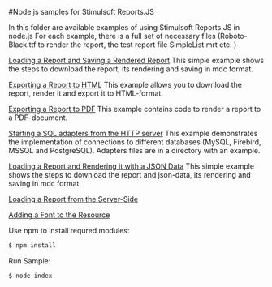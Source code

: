 #Node.js samples for Stimulsoft Reports.JS

In this folder are available examples of using Stimulsoft Reports.JS in node.js
For each example, there is a full set of necessary files (Roboto-Black.ttf to render the report, the test report file SimpleList.mrt etc. )

[Loading a Report and Saving a Rendered Report](https://github.com/stimulsoft/Samples-JS/tree/master/Node.js/Loading%20a%20Report%20and%20Saving%20a%20Rendered%20Report)
This simple example shows the steps to download the report, its rendering and saving in mdc format.

[Exporting a Report to HTML](https://github.com/stimulsoft/Samples-JS/tree/master/Node.js/Exporting%20a%20Report%20to%20HTML)
This example allows you to download the report, render it and export it to HTML-format.
 
[Exporting a Report to PDF](https://github.com/stimulsoft/Samples-JS/tree/master/Node.js/Exporting%20a%20Report%20to%20PDF)
This example contains code to render a report to a PDF-document.

[Starting a SQL adapters from the HTTP server](https://github.com/stimulsoft/Samples-JS/tree/master/Node.js/Starting%20SQL%20adapters%20from%20the%20HTTP%20server)
This example demonstrates the implementation of connections to different databases (MySQL, Firebird, MSSQL and PostgreSQL). Adapters files are in a directory with an example.

[Loading a Report and Rendering it with a JSON Data](https://github.com/stimulsoft/Samples-JS/tree/master/Node.js/Loading%20a%20Report%20and%20Rendering%20it%20with%20a%20JSON%20Data)
This simple example shows the steps to download the report and json-data, its rendering and saving in mdc format.

[Loading a Report from the Server-Side](https://github.com/stimulsoft/Samples-JS/tree/master/Node.js/Loading%20a%20Report%20from%20the%20Server-Side)

[Adding a Font to the Resource](https://github.com/stimulsoft/Samples-JS/tree/master/Node.js/Adding%20a%20Font%20to%20the%20Resource)

Use npm to install requred modules:
```sh
$ npm install
```

Run Sample:
```sh
$ node index
```

